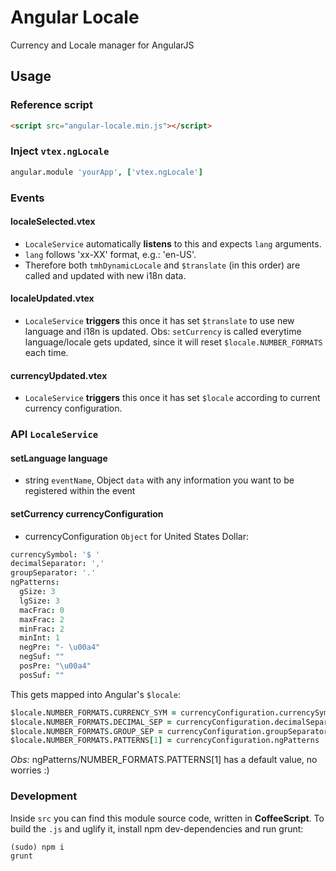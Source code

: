 # Angular Locale
Currency and Locale manager for AngularJS

## Usage

### Reference script
```html
<script src="angular-locale.min.js"></script>
```

### Inject `vtex.ngLocale`
```coffeescript
angular.module 'yourApp', ['vtex.ngLocale']
```

### Events
#### localeSelected.vtex
- `LocaleService` automatically **listens** to this and expects `lang` arguments.
- `lang` follows 'xx-XX' format, e.g.: 'en-US'.
- Therefore both `tmhDynamicLocale` and `$translate` (in this order) are called and updated with new i18n data.

#### localeUpdated.vtex
- `LocaleService` **triggers** this once it has set `$translate` to use new language and i18n is updated.
Obs: `setCurrency` is called everytime language/locale gets updated, since it will reset `$locale.NUMBER_FORMATS` each time.

#### currencyUpdated.vtex
- `LocaleService` **triggers** this once it has set `$locale` according to current currency configuration.

### API `LocaleService`
#### setLanguage language
- string `eventName`, Object `data` with any information you want to be registered within the event

#### setCurrency currencyConfiguration
- currencyConfiguration `Object` for United States Dollar:

```coffeescript
currencySymbol: '$ '
decimalSeparator: ','
groupSeparator: '.'
ngPatterns:
  gSize: 3
  lgSize: 3
  macFrac: 0
  maxFrac: 2
  minFrac: 2
  minInt: 1
  negPre: "- \u00a4"
  negSuf: ""
  posPre: "\u00a4"
  posSuf: ""
```

This gets mapped into Angular's `$locale`:

```coffeescript
$locale.NUMBER_FORMATS.CURRENCY_SYM = currencyConfiguration.currencySymbol
$locale.NUMBER_FORMATS.DECIMAL_SEP = currencyConfiguration.decimalSeparator
$locale.NUMBER_FORMATS.GROUP_SEP = currencyConfiguration.groupSeparator
$locale.NUMBER_FORMATS.PATTERNS[1] = currencyConfiguration.ngPatterns
```

*Obs:* ngPatterns/NUMBER_FORMATS.PATTERNS[1] has a default value, no worries :)

### Development
Inside `src` you can find this module source code, written in **CoffeeScript**. To build the `.js` and uglify it, install npm dev-dependencies and run grunt:

    (sudo) npm i
    grunt

